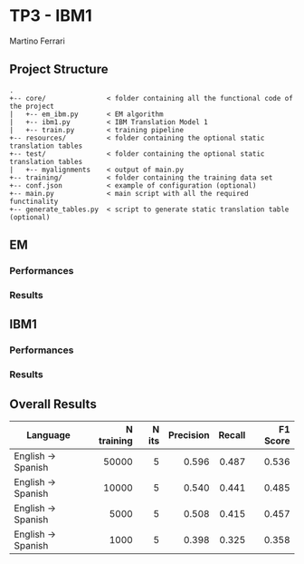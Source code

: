 # TP3 - IBM1
Martino Ferrari
## Project Structure
```
.
+-- core/               < folder containing all the functional code of the project
|   +-- em_ibm.py       < EM algorithm
|   +-- ibm1.py         < IBM Translation Model 1
|   +-- train.py        < training pipeline
+-- resources/          < folder containing the optional static translation tables
+-- test/               < folder containing the optional static translation tables
|   +-- myalignments    < output of main.py
+-- training/           < folder containing the training data set
+-- conf.json           < example of configuration (optional)
+-- main.py             < main script with all the required functinality
+-- generate_tables.py  < script to generate static translation table (optional)
```
## EM
### Performances

### Results

## IBM1
### Performances
### Results

## Overall Results

|Language|N training|N its|Precision|Recall|F1 Score|
|--------|---------:|----:|--------:|-----:|-------:|
|English → Spanish|50000|5|    0.596| 0.487|   0.536|
|English → Spanish|10000|5|    0.540| 0.441|   0.485|
|English → Spanish| 5000|5|    0.508| 0.415|   0.457|
|English → Spanish| 1000|5|    0.398| 0.325|   0.358|

